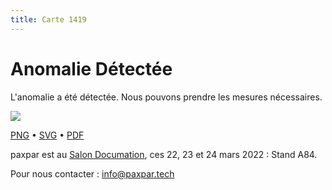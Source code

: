 ```yaml
---
title: Carte 1419
---
```


# Anomalie Détectée

L'anomalie a été détectée. Nous pouvons prendre les mesures nécessaires.


![](https://media.paxpar.tech/ludi/card_1419_recto.png)

[PNG](https://media.paxpar.tech/ludi/card_1419_recto.png) • [SVG](https://media.paxpar.tech/ludi/card_1419_recto.svg) • [PDF](https://media.paxpar.tech/ludi/card_1419_recto.pdf)

paxpar est au [Salon Documation](https://www.documation.fr/info_societe/527/paxpartech.html), ces 22, 23 et 24 mars 2022 : Stand A84.

Pour nous contacter : info@paxpar.tech


